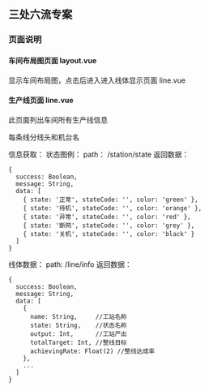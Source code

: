 ## 三处六流专案

### 页面说明

#### 车间布局图页面 layout.vue

显示车间布局图，点击后进入进入线体显示页面 line.vue

#### 生产线页面 line.vue

此页面列出车间所有生产线信息

每条线分线头和机台名

信息获取：
状态图例：
path： /station/state
返回数据：
```
{
  success: Boolean,
  message: String,
  data: [
    { state: '正常', stateCode: '', color: 'green' },
    { state: '待机', stateCode: '', color: 'orange' },
    { state: '异常', stateCode: '', color: 'red' },
    { state: '断网', stateCode: '', color: 'grey' },
    { state: '关机', stateCode: '', color: 'black' }
  ]
}
```
线体数据：
path: /line/info
返回数据：
```
{
  success: Boolean,
  message: String,
  data: [
    {
      name: String,     //工站名称
      state: String,    //状态名称
      output: Int,      //工站产出
      totalTarget: Int, //整线目标
      achievingRate: Float(2) //整线达成率
    },
    ...
  ]
}
```


